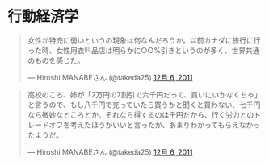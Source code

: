 
# 行動経済学

<blockquote class="twitter-tweet" lang="ja"><p>女性が特売に弱いというの現象は何なんだろうか。以前カナダに旅行に行った時、女性用衣料品店は明らかに○○%引きというのが多く、世界共通のものを感じた。</p>&mdash; Hiroshi MANABEさん (@takeda25) <a href="https://twitter.com/takeda25/status/144072615596802048" data-datetime="2011-12-06T15:16:02+00:00">12月 6, 2011</a></blockquote>
<script src="//platform.twitter.com/widgets.js" charset="utf-8"></script>


<blockquote class="twitter-tweet" lang="ja"><p>高校のころ、姉が「2万円の7割引で六千円だって、買いにいかなくちゃ」と言うので、もし八千円で売っていたら買うかと聞くと買わない、七千円なら微妙なところとか。それなら得するのは千円だから、行く労力とのトレードオフを考えたほうがいいと言ったが、あまりわかってもらえなかったようだ。</p>&mdash; Hiroshi MANABEさん (@takeda25) <a href="https://twitter.com/takeda25/status/144074338637840385" data-datetime="2011-12-06T15:22:53+00:00">12月 6, 2011</a></blockquote>
<script src="//platform.twitter.com/widgets.js" charset="utf-8"></script>


